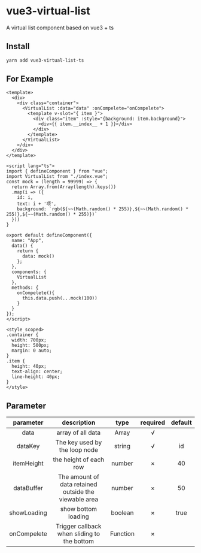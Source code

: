 # vue3-virtual-list

A virtual list component based on vue3 + ts

## Install

```sh
yarn add vue3-virtual-list-ts
```
## For Example

```vue
<template>
  <div>
    <div class="container">
      <VirtualList :data="data" :onCompelete="onCompelete">
        <template v-slot="{ item }">
          <div class="item" :style="{background: item.background}">
            <div>{{ item.__index__ + 1 }}</div>
          </div>
        </template>
      </VirtualList>
    </div>
  </div>
</template>

<script lang="ts">
import { defineComponent } from "vue";
import VirtualList from "./index.vue";
const mock = (length = 99999) => {
  return Array.from(Array(length).keys())
  .map(i => ({
    id: i,
    text: i + '项',
    background: `rgb(${~~(Math.random() * 255)},${~~(Math.random() * 255)},${~~(Math.random() * 255)})`
  }))
}

export default defineComponent({
  name: "App",
  data() {
    return {
      data: mock()
    };
  },
  components: {
    VirtualList
  },
  methods: {
    onCompelete(){
      this.data.push(...mock(100))
    }
  }
});
</script>

<style scoped>
.container {
  width: 700px;
  height: 500px;
  margin: 0 auto;
}
.item {
  height: 40px;
  text-align: center;
  line-height: 40px;
}
</style>
```

## Parameter
|  parameter  |                      description                      |   type   | required | default |
| :---------: | :---------------------------------------------------: | :------: | :------: | :-----: |
|    data     |                   array of all data                   |  Array   |    √     |         |
|   dataKey   |             The key used by the loop node             |  string  |    √     |   id    |
| itemHeight  |                the height of each row                 |  number  |    ×     |   40    |
| dataBuffer  | The amount of data retained outside the viewable area |  number  |    ×     |   50    |
| showLoading |                  show bottom loading                  | boolean  |    ×     |  true   |
| onCompelete |      Trigger callback when sliding to the bottom      | Function |    ×     |         |

